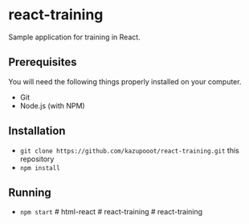 # react-training

Sample application for training in React.

## Prerequisites

You will need the following things properly installed on your computer.

- Git
- Node.js (with NPM)

## Installation

- `git clone https://github.com/kazupooot/react-training.git` this repository
- `npm install`

## Running

- `npm start`
#   h t m l - r e a c t  
 #   r e a c t - t r a i n i n g  
 #   r e a c t - t r a i n i n g  
 